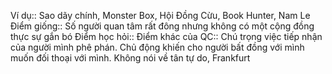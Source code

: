 Ví dụ:: Sao dãy chính, Monster Box, Hội Đồng Cừu, Book Hunter, Nam Le
Điểm giống:: Số người quan tâm rất đông nhưng không có một cộng đồng thực sự gắn bó
Điểm học hỏi:: 
Điểm khác của QC:: Chú trọng việc tiếp nhận của người mình phê phán. Chủ động khiến cho người bất đồng với mình muốn đối thoại với mình. Không nói về tân tự do, Frankfurt

